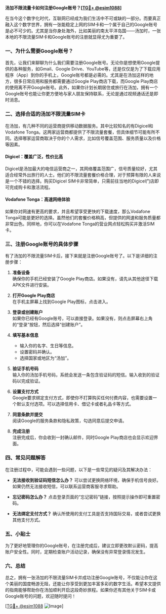 **汤加不限流量卡如何注册Google账号？[[TG💪+ @esim1088](https://t.me/s/esim1088)]**

在当今这个数字化时代，互联网已经成为我们生活中不可或缺的一部分。而要真正融入这个数字世界，拥有一张能稳定上网的SIM卡和一个属于自己的Google账号是必不可少的。尤其是当你身处海外，比如美丽的南太平洋岛国——汤加时，一张本地的不限流量SIM卡和Google账号的注册就显得尤为重要了。

### 一、为什么需要Google账号？

首先，让我们来聊聊为什么我们需要注册Google账号。无论你是想使用Google提供的各种服务，如Gmail、Google Drive、YouTube等，还是仅仅是为了下载应用程序（App）到你的手机上，Google账号都是必需的。尤其是在汤加这样的地方，很多日常应用和服务都需要通过Google Play商店下载，而Google Play商店的使用离不开Google账号。此外，如果你计划长期居住或旅行在汤加，拥有一个Google账号也能让你更方便地与家人朋友保持联系，无论是通过视频通话还是即时消息。

### 二、选择合适的汤加不限流量SIM卡

在汤加，有几种不同的运营商提供移动数据服务。其中比较知名的有Digicel和Vodafone Tonga。这两家运营商都提供了不限流量套餐，但具体细节可能有所不同。选择哪家运营商取决于你的个人需求，比如信号覆盖范围、服务质量以及价格等因素。

#### Digicel：覆盖广泛，性价比高
Digicel是汤加最大的电信运营商之一，其网络覆盖范围广，信号质量较好，尤其适合经常外出旅行的人士。他们的不限流量套餐价格合理，对于预算有限的人来说是一个不错的选择。购买Digicel SIM卡非常简单，只需前往当地的Digicel门店即可完成购卡和激活流程。

#### Vodafone Tonga：高速网络体验
如果你对网速有更高的要求，并且希望享受更快的下载速度，那么Vodafone Tonga可能是更好的选择。虽然他们的套餐价格稍高，但提供的网速和服务质量都非常出色。同样地，你可以在Vodafone Tonga的营业网点轻松购买并激活SIM卡。

### 三、注册Google账号的具体步骤

有了汤加的不限流量SIM卡后，接下来就是注册Google账号了。以下是详细的注册步骤：

1. **准备设备**  
   确保你的手机已经安装了Google Play商店。如果没有，请先从其他途径下载APK文件进行安装。

2. **打开Google Play商店**  
   在手机主屏幕上找到Google Play图标，点击进入。

3. **登录或创建账户**  
   如果你已经有Google账号，可以直接登录。如果没有，则点击屏幕右上角的“登录”按钮，然后选择“创建账户”。

4. **填写基本信息**  
   - 输入你的名字、生日等信息。
   - 设置密码并确认。
   - 选择国家或地区为“汤加”。

5. **验证手机号码**  
   输入你的汤加手机号码，系统会发送一条包含验证码的短信。输入收到的验证码以完成验证。

6. **设置支付方式**  
   Google要求绑定支付方式，即使你不打算购买任何付费内容，也需要设置一个默认支付选项。可以选择信用卡、借记卡或者礼品卡等方式。

7. **同意条款并提交**  
   阅读Google的服务条款和隐私政策，勾选同意后提交申请。

8. **完成注册**  
   注册完成后，你会收到一封确认邮件，同时Google Play商店也会显示欢迎界面。

### 四、常见问题解答

在注册过程中，可能会遇到一些问题，以下是一些常见的疑问及其解决办法：

- **无法接收到验证码短信怎么办？**
  可以尝试更换网络环境，确保手机信号良好。如果仍然无法接收短信，可以联系运营商客服寻求帮助。

- **忘记密码怎么办？**
  点击登录页面的“忘记密码”链接，按照提示操作即可重置密码。

- **无法绑定支付方式？**
  确认所使用的支付工具是否支持国际交易，或者尝试更换其他支付方式。

### 五、小贴士

为了更好地管理你的Google账号，在注册完成后，建议立即更改默认密码，提高账户安全性。同时，定期检查账户活动记录，确保没有异常登录情况发生。

### 六、总结

总之，拥有一张汤加的不限流量SIM卡并成功注册Google账号，不仅能让你在这个美丽的国度畅游无阻，还能让你享受到更加丰富多彩的数字生活。希望本文提供的指南能够帮助你在汤加顺利开启这段奇妙旅程。如果你还有其他关于SIM卡或Google账号的问题，欢迎随时提问！

[[TG💪+ @esim1088](https://t.me/s/esim1088) ![Image](https://i.postimg.cc/4NQfJmqS/Snipaste-2025-05-13-00-14-12.png)]
